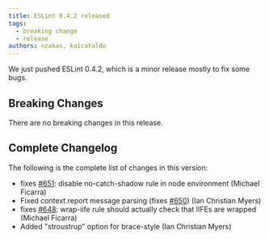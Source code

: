 ```yaml
---
title: ESLint 0.4.2 released
tags:
  - breaking change
  - release
authors: nzakas, kaicataldo
---
```


We just pushed ESLint 0.4.2, which is a minor release mostly to fix some bugs.

## Breaking Changes

There are no breaking changes in this release.

## Complete Changelog

The following is the complete list of changes in this version:

* fixes [#651](https://github.com/eslint/eslint/issues/#651): disable no-catch-shadow rule in node environment (Michael Ficarra)
* Fixed context.report message parsing (fixes [#650](https://github.com/eslint/eslint/issues/#650)) (Ian Christian Myers)
* fixes [#648](https://github.com/eslint/eslint/issues/#648): wrap-iife rule should actually check that IIFEs are wrapped (Michael Ficarra)
* Added "stroustrup" option for brace-style (Ian Christian Myers)
